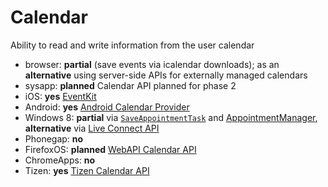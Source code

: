 # Calendar
Ability to read and write information from the user calendar

* browser: **partial** (save events via icalendar downloads); as an **alternative** using server-side APIs for externally managed calendars
* sysapp: **planned** Calendar API planned for phase 2
* iOS: **yes** [EventKit](https://developer.apple.com/library/ios/documentation/DataManagement/Conceptual/EventKitProgGuide/Introduction/Introduction.html#//apple_ref/doc/uid/TP40004759-SW1)
* Android: **yes** [Android Calendar Provider](http://developer.android.com/guide/topics/providers/calendar-provider.html)
* Windows 8: **partial** via [`SaveAppointmentTask`](http://msdn.microsoft.com/en-us/library/windowsphone/develop/microsoft.phone.tasks.saveappointmenttask) and [AppointmentManager](http://msdn.microsoft.com/en-us/library/windows/apps/windows.applicationmodel.appointments.appointmentmanager.aspx), **alternative** via [Live Connect API](http://msdn.microsoft.com/en-us/library/live/hh826523.aspx)
* Phonegap: **no**
* FirefoxOS: **planned** [WebAPI Calendar API](https://wiki.mozilla.org/WebAPI/CalendarAPI)
* ChromeApps: **no**
* Tizen: **yes**  [Tizen Calendar API](https://developer.tizen.org/dev-guide/2.2.0/org.tizen.web.device.apireference/tizen/calendar.html)

